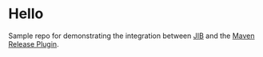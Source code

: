 # Hello

Sample repo for demonstrating the integration between [JIB](https://github.com/GoogleContainerTools/jib) and the [Maven Release Plugin](
https://maven.apache.org/maven-release/maven-release-plugin/).
